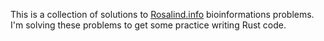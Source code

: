 This is a collection of solutions to [Rosalind.info](https://rosalind.info) bioinformations problems. I'm solving these problems to get some practice writing Rust code.
